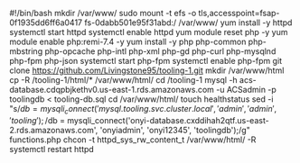 #!/bin/bash
mkdir /var/www/
sudo mount -t efs -o tls,accesspoint=fsap-0f1935dd6ff6a0417 fs-0dabb501e95f31abd:/ /var/www/
yum install -y httpd 
systemctl start httpd
systemctl enable httpd
yum module reset php -y
yum module enable php:remi-7.4 -y
yum install -y php php-common php-mbstring php-opcache php-intl php-xml php-gd php-curl php-mysqlnd php-fpm php-json
systemctl start php-fpm
systemctl enable php-fpm
git clone https://github.com/Livingstone95/tooling-1.git
mkdir /var/www/html
cp -R /tooling-1/html/*  /var/www/html/
cd /tooling-1
mysql -h acs-database.cdqpbjkethv0.us-east-1.rds.amazonaws.com -u ACSadmin -p toolingdb < tooling-db.sql
cd /var/www/html/
touch healthstatus
sed -i "s/$db = mysqli_connect('mysql.tooling.svc.cluster.local', 'admin', 'admin', 'tooling');/$db = mysqli_connect('onyi-database.cxddihah2qtf.us-east-2.rds.amazonaws.com', 'onyiadmin', 'onyi12345', 'toolingdb');/g" functions.php
chcon -t httpd_sys_rw_content_t /var/www/html/ -R
systemctl restart httpd







